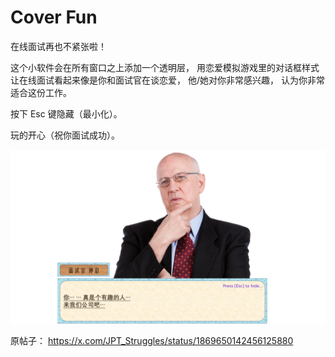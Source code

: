 # Cover Fun

在线面试再也不紧张啦！

这个小软件会在所有窗口之上添加一个透明层， 用恋爱模拟游戏里的对话框样式让在线面试看起来像是你和面试官在谈恋爱， 他/她对你非常感兴趣， 认为你非常适合这份工作。

按下 Esc 键隐藏（最小化）。

玩的开心（祝你面试成功）。

![](image.png)

原帖子： https://x.com/JPT_Struggles/status/1869650142456125880 

